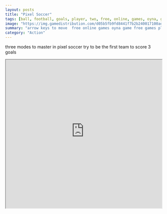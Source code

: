 ```yaml
---
layout: posts
title: "Pixel Soccer"
tags: [ball, football, goals, player, two, free, online, games, oyna, game, free, games, play, play, games]
image: "https://img.gamedistribution.com/d05b5fb9fd8441f7b2b240017100ad89.jpg"
summary: "arrow keys to move  free online games oyna game free games play play games"
category: "Action"
---
```


three modes to master in pixel soccer try to be the first team to score 3 goals

<iframe width="100%" height="480px;" src="https://html5.gamedistribution.com/d05b5fb9fd8441f7b2b240017100ad89/"></iframe>